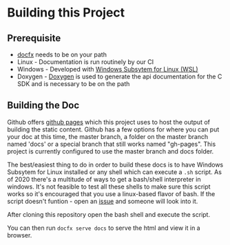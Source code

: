 # Building this Project

## Prerequisite

* [docfx](https://dotnet.github.io/docfx/) needs to be on your path
* Linux - Documentation is run routinely by our CI
* Windows - Developed with [Windows Subsytem for Linux (WSL)](https://docs.microsoft.com/en-us/windows/wsl/install-win10)
* Doxygen - [Doxygen](http://www.doxygen.nl/) is used to generate the api documentation for the C SDK and is
  necessary to be on the path
  
## Building the Doc

Github offers [github pages](https://pages.github.com/) which this project uses to host the output of building the
static content. Github has a few options for where you can put your doc at this time, the master branch, a folder on the
master branch named 'docs' or a special branch that still works named "gh-pages". This project is currently configured
to use the master branch and docs folder.

The best/easiest thing to do in order to build these docs is to have Windows Subsytem for Linux installed or any shell
which can execute a `.sh` script. As of 2020 there's a multitude of ways to get a bash/shell interpreter in windows.
It's not feasible to test all these shells to make sure this script works so it's encouraged that you use a linux-based
flavor of bash. If the script doesn't funtion - open an [issue](./issues) and someone will look into it.

After cloning this repository open the bash shell and execute the [](gendoc.sh) script.

You can then run `docfx serve docs` to serve the html and view it in a browser.